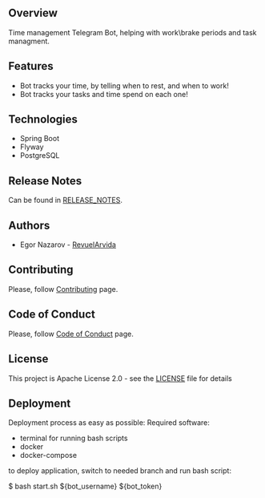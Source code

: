 ## Overview
Time management Telegram Bot, helping with work\brake periods and task managment.

## Features
* Bot tracks your time, by telling when to rest, and when to work!
* Bot tracks your tasks and time spend on each one!


## Technologies
* Spring Boot
* Flyway
* PostgreSQL

## Release Notes
Can be found in [RELEASE_NOTES](RELEASE_NOTES.md).

## Authors
* Egor Nazarov - [RevuelArvida](https://github.com/RevuelArvida)

## Contributing
Please, follow [Contributing](CONTRIBUTING.md) page.

## Code of Conduct
Please, follow [Code of Conduct](CODE_OF_CONDUCT.md) page.

## License
This project is Apache License 2.0 - see the [LICENSE](LICENSE) file for details

## Deployment
Deployment process as easy as possible:
Required software:
- terminal for running bash scripts
- docker
- docker-compose

to deploy application, switch to needed branch and run bash script:

$ bash start.sh ${bot_username} ${bot_token}